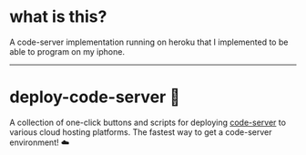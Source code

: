 # what is this?
A code-server implementation running on heroku that I implemented to be able to program on my iphone.


--------------------------------------
# deploy-code-server 🚀

A collection of one-click buttons and scripts for deploying [code-server](https://github.com/cdr/code-server) to various cloud hosting platforms. The fastest way to get a code-server environment! ☁️

